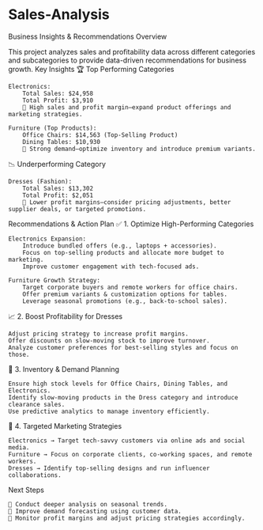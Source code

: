 # Sales-Analysis
Business Insights & Recommendations
Overview

This project analyzes sales and profitability data across different categories and subcategories to provide data-driven recommendations for business growth.
Key Insights
🏆 Top Performing Categories

    Electronics:
        Total Sales: $24,958
        Total Profit: $3,910
        📌 High sales and profit margin—expand product offerings and marketing strategies.

    Furniture (Top Products):
        Office Chairs: $14,563 (Top-Selling Product)
        Dining Tables: $10,930
        📌 Strong demand—optimize inventory and introduce premium variants.

📉 Underperforming Category

    Dresses (Fashion):
        Total Sales: $13,302
        Total Profit: $2,051
        📌 Lower profit margins—consider pricing adjustments, better supplier deals, or targeted promotions.

Recommendations & Action Plan
✅ 1. Optimize High-Performing Categories

    Electronics Expansion:
        Introduce bundled offers (e.g., laptops + accessories).
        Focus on top-selling products and allocate more budget to marketing.
        Improve customer engagement with tech-focused ads.

    Furniture Growth Strategy:
        Target corporate buyers and remote workers for office chairs.
        Offer premium variants & customization options for tables.
        Leverage seasonal promotions (e.g., back-to-school sales).

📈 2. Boost Profitability for Dresses

    Adjust pricing strategy to increase profit margins.
    Offer discounts on slow-moving stock to improve turnover.
    Analyze customer preferences for best-selling styles and focus on those.

🛒 3. Inventory & Demand Planning

    Ensure high stock levels for Office Chairs, Dining Tables, and Electronics.
    Identify slow-moving products in the Dress category and introduce clearance sales.
    Use predictive analytics to manage inventory efficiently.

🎯 4. Targeted Marketing Strategies

    Electronics → Target tech-savvy customers via online ads and social media.
    Furniture → Focus on corporate clients, co-working spaces, and remote workers.
    Dresses → Identify top-selling designs and run influencer collaborations.

Next Steps

    📌 Conduct deeper analysis on seasonal trends.
    📌 Improve demand forecasting using customer data.
    📌 Monitor profit margins and adjust pricing strategies accordingly.
